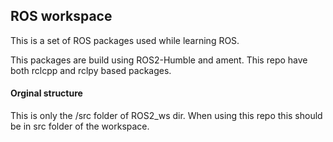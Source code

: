 
## ROS workspace

This is a set of ROS packages used while learning ROS.

This packages are build using ROS2-Humble and ament.
This repo have both rclcpp and rclpy based packages.

#### Orginal structure

This is only the /src folder of ROS2_ws dir.
When using this repo this should be in src folder of the workspace.
